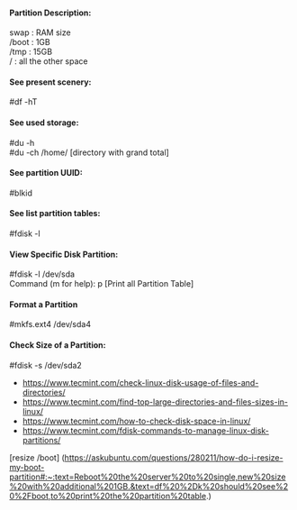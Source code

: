 #### Partition Description:
swap : RAM size\
/boot : 1GB\
/tmp : 15GB\
/ : all the other space

#### See present scenery:
#df -hT

#### See used storage:
#du -h\
#du -ch /home/ [directory with grand total]

#### See partition UUID:
#blkid

#### See list partition tables:
#fdisk -l

#### View Specific Disk Partition:
#fdisk -l /dev/sda\
Command (m for help): p [Print all Partition Table]

#### Format a Partition
#mkfs.ext4 /dev/sda4

#### Check Size of a Partition:
#fdisk -s /dev/sda2



* https://www.tecmint.com/check-linux-disk-usage-of-files-and-directories/
* https://www.tecmint.com/find-top-large-directories-and-files-sizes-in-linux/
* https://www.tecmint.com/how-to-check-disk-space-in-linux/
* https://www.tecmint.com/fdisk-commands-to-manage-linux-disk-partitions/

[resize /boot] (https://askubuntu.com/questions/280211/how-do-i-resize-my-boot-partition#:~:text=Reboot%20the%20server%20to%20single,new%20size%20with%20additional%201GB.&text=df%20%2Dk%20should%20see%20%2Fboot,to%20print%20the%20partition%20table.)
